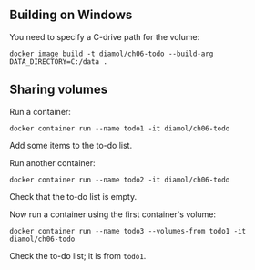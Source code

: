 
## Building on Windows
 
You need to specify a C-drive path for the volume:

```
docker image build -t diamol/ch06-todo --build-arg DATA_DIRECTORY=C:/data .
```

## Sharing volumes

Run a container:

```
docker container run --name todo1 -it diamol/ch06-todo
```

Add some items to the to-do list.

Run another container:

```
docker container run --name todo2 -it diamol/ch06-todo
```

Check that the to-do list is empty.

Now run a container using the first container's volume:

```
docker container run --name todo3 --volumes-from todo1 -it diamol/ch06-todo
```

Check the to-do list; it is from `todo1`.
